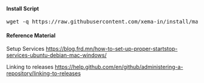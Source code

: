 
#### Install Script

<pre>
wget -q https://raw.githubusercontent.com/xema-in/install/master/xema-manager.sh -O /tmp/xema-manager.sh;chmod 744 /tmp/xema-manager.sh;/tmp/xema-manager.sh;
</pre>


#### Reference Material

Setup Services
https://blog.frd.mn/how-to-set-up-proper-startstop-services-ubuntu-debian-mac-windows/

Linking to releases
https://help.github.com/en/github/administering-a-repository/linking-to-releases
